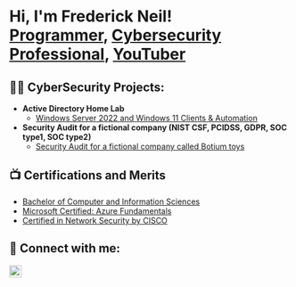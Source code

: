 <h1>Hi, I'm Frederick Neil! <br/><a href="https://github.com/freddyneil97 ">Programmer</a>, <a href="https://www.linkedin.com/in/joshmadakor/">Cybersecurity Professional</a>, <a href="https://www.youtube.com/c/joshmadakor">YouTuber</a></h1>

<h2>👨‍💻 CyberSecurity Projects:</h2>

- <b>Active Directory Home Lab</b>
  - [Windows Server 2022 and Windows 11 Clients & Automation](https://github.com/joshmadakor1/Algorithms-Practice)
- <b>Security Audit for a fictional company (NIST CSF, PCIDSS, GDPR, SOC type1, SOC type2)</b>
  - [Security Audit for a fictional company called Botium toys](https://github.com/freddyneil97/Cyber_Security_Portfolio)

<h2>📺 Certifications and Merits</h2>

- [Bachelor of Computer and Information Sciences](https://www.myequals.net/sharelink/06512503-1842-4955-acca-89da6444abbc/6be10edb-a702-412e-a129-c5bb6ea5b25c)
- [Microsoft Certified: Azure Fundamentals](https://www.credly.com/badges/d61e5b37-b325-469e-be7c-5481fbeab2c2)
- [Certified in Network Security by CISCO](https://scarlet-gabriella-18.tiiny.site/)


<h2> 🤳 Connect with me:</h2>

<!--[<img align="left" alt="JoshMadakor | YouTube" width="22px" src="https://cdn.jsdelivr.net/npm/simple-icons@v3/icons/youtube.svg" />][youtube]
[<img align="left" alt="JoshMadakor | Twitter" width="22px" src="https://cdn.jsdelivr.net/npm/simple-icons@v3/icons/twitter.svg" />][twitter]-->
[<img align="left" alt="Frederick Neil | LinkedIn" width="22px" src="https://cdn.jsdelivr.net/npm/simple-icons@v3/icons/linkedin.svg" />][linkedin]
<!--[<img align="left" alt="JoshMadakor | Instagram" width="22px" src="https://cdn.jsdelivr.net/npm/simple-icons@v3/icons/instagram.svg" />][instagram]-->

<!--[twitter]: https://twitter.com/joshmadakor
[youtube]: https://www.youtube.com/c/joshmadakor
[instagram]: https://www.instagram.com/joshmadakor/-->
[linkedin]: https://www.linkedin.com/in/frederick-neil-354715139/

<!--
**joshmadakor1/joshmadakor1** is a ✨ _special_ ✨ repository because its `README.md` (this file) appears on your GitHub profile.

Here are some ideas to get you started:

- 🔭 I’m currently working on ...
- 🌱 I’m currently learning ...
- 👯 I’m looking to collaborate on ...
- 🤔 I’m looking for help with ...
- 💬 Ask me about ...
- 📫 How to reach me: ...
- 😄 Pronouns: ...
- ⚡ Fun fact: ...
-->
